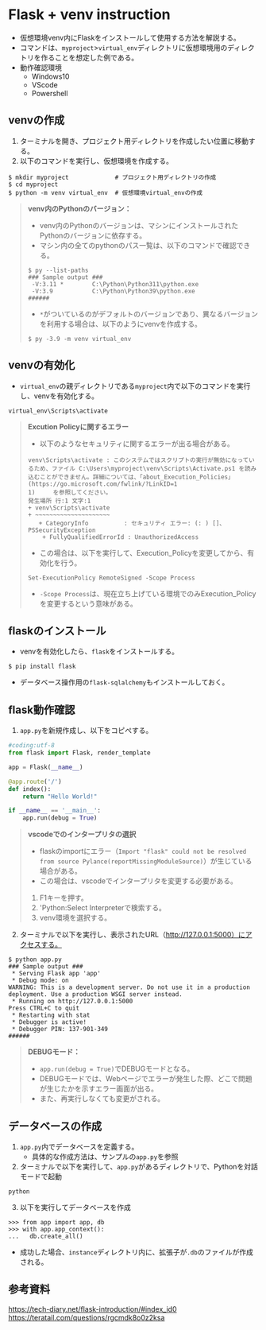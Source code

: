 # Flask + venv instruction
- 仮想環境venv内にFlaskをインストールして使用する方法を解説する。
- コマンドは、`myproject`>`virtual_env`ディレクトリに仮想環境用のディレクトリを作ることを想定した例である。
- 動作確認環境
  - Windows10
  - VScode
  - Powershell

## venvの作成
1. ターミナルを開き、プロジェクト用ディレクトリを作成したい位置に移動する。
2. 以下のコマンドを実行し、仮想環境を作成する。
```
$ mkdir myproject             # プロジェクト用ディレクトリの作成
$ cd myproject               
$ python -m venv virtual_env  # 仮想環境virtual_envの作成
```

> **venv内のPythonのバージョン：**
> - venv内のPythonのバージョンは、マシンにインストールされたPythonのバージョンに依存する。
> - マシン内の全てのpythonのパス一覧は、以下のコマンドで確認できる。
> ```
> $ py --list-paths
> ### Sample output ###
>  -V:3.11 *        C:\Python\Python311\python.exe
>  -V:3.9           C:\Python\Python39\python.exe
> ######
> ```
> - `*`がついているのがデフォルトのバージョンであり、異なるバージョンを利用する場合は、以下のようにvenvを作成する。
> ```
> $ py -3.9 -m venv virtual_env
> ```

## venvの有効化
- `virtual_env`の親ディレクトリである`myproject`内で以下のコマンドを実行し、venvを有効化する。
```
virtual_env\Scripts\activate
```
> **Excution Policyに関するエラー**
> - 以下のようなセキュリティに関するエラーが出る場合がある。
> ```
> venv\Scripts\activate : このシステムではスクリプトの実行が無効になっているため、ファイル C:\Users\myproject\venv\Scripts\Activate.ps1 を読み込むことができません。詳細については、「about_Execution_Policies」(https://go.microsoft.com/fwlink/?LinkID=1
> 1)     を参照してください。
> 発生場所 行:1 文字:1
> + venv\Scripts\activate
> + ~~~~~~~~~~~~~~~~~~~~~
>    + CategoryInfo          : セキュリティ エラー: (: ) []、PSSecurityException
>     + FullyQualifiedErrorId : UnauthorizedAccess
> ```
> - この場合は、以下を実行して、Execution_Policyを変更してから、有効化を行う。
> ```
> Set-ExecutionPolicy RemoteSigned -Scope Process
> ```
> - `-Scope Process`は、現在立ち上げている環境でのみExecution_Policyを変更するという意味がある。

## flaskのインストール
- venvを有効化したら、`flask`をインストールする。
```
$ pip install flask
```
- データベース操作用の`flask-sqlalchemy`もインストールしておく。

## flask動作確認
1. `app.py`を新規作成し、以下をコピぺする。

```python
#coding:utf-8
from flask import Flask, render_template

app = Flask(__name__)

@app.route('/')
def index():
    return "Hello World!"

if __name__ == '__main__':
    app.run(debug = True)
```

> **vscodeでのインタープリタの選択**
> - flaskのimportにエラー（`Import "flask" could not be resolved from source Pylance(reportMissingModuleSource)`）が生じている場合がある。
> - この場合は、vscodeでインタープリタを変更する必要がある。
> 1. F1キーを押す。
> 2. 'Python:Select Interpreterで検索する。
> 3. venv環境を選択する。

2. ターミナルで以下を実行し、表示されたURL（http://127.0.0.1:5000）にアクセスする。
```
$ python app.py
### Sample output ###
 * Serving Flask app 'app'
 * Debug mode: on
WARNING: This is a development server. Do not use it in a production deployment. Use a production WSGI server instead.
 * Running on http://127.0.0.1:5000
Press CTRL+C to quit
 * Restarting with stat
 * Debugger is active!
 * Debugger PIN: 137-901-349
######
```
> **DEBUGモード：**
> - `app.run(debug = True)`でDEBUGモードとなる。
> - DEBUGモードでは、Webページでエラーが発生した際、どこで問題が生じたかを示すエラー画面が出る。
> - また、再実行しなくても変更がされる。

## データベースの作成
1. `app.py`内でデータベースを定義する。
   - 具体的な作成方法は、サンプルの`app.py`を参照
2. ターミナルで以下を実行して、`app.py`があるディレクトリで、Pythonを対話モードで起動
```
python
```
3. 以下を実行してデータベースを作成
```
>>> from app import app, db
>>> with app.app_context():
...   db.create_all()
```
- 成功した場合、`instance`ディレクトリ内に、拡張子が`.db`のファイルが作成される。

## 参考資料
https://tech-diary.net/flask-introduction/#index_id0
https://teratail.com/questions/rgcmdk8o0z2ksa